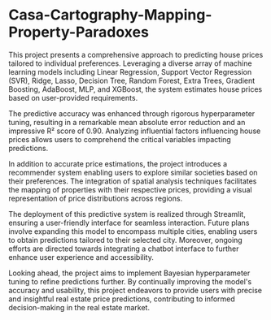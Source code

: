 # Casa-Cartography-Mapping-Property-Paradoxes



This project presents a comprehensive approach to predicting house prices tailored to individual preferences. Leveraging a diverse array of machine learning models including Linear Regression, Support Vector Regression (SVR), Ridge, Lasso, Decision Tree, Random Forest, Extra Trees, Gradient Boosting, AdaBoost, MLP, and XGBoost, the system estimates house prices based on user-provided requirements.

The predictive accuracy was enhanced through rigorous hyperparameter tuning, resulting in a remarkable mean absolute error reduction and an impressive R² score of 0.90. Analyzing influential factors influencing house prices allows users to comprehend the critical variables impacting predictions.

In addition to accurate price estimations, the project introduces a recommender system enabling users to explore similar societies based on their preferences. The integration of spatial analysis techniques facilitates the mapping of properties with their respective prices, providing a visual representation of price distributions across regions.

The deployment of this predictive system is realized through Streamlit, ensuring a user-friendly interface for seamless interaction. Future plans involve expanding this model to encompass multiple cities, enabling users to obtain predictions tailored to their selected city. Moreover, ongoing efforts are directed towards integrating a chatbot interface to further enhance user experience and accessibility.

Looking ahead, the project aims to implement Bayesian hyperparameter tuning to refine predictions further. By continually improving the model's accuracy and usability, this project endeavors to provide users with precise and insightful real estate price predictions, contributing to informed decision-making in the real estate market.
